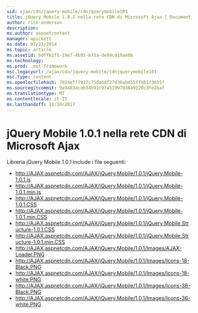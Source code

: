 ```yaml
---
uid: ajax/cdn/jquery-mobile/cdnjquerymobile101
title: jQuery Mobile 1.0.1 nella rete CDN di Microsoft Ajax | Documenti Microsoft
author: rick-anderson
description: 
ms.author: aspnetcontent
manager: wpickett
ms.date: 07/23/2014
ms.topic: article
ms.assetid: bdffb1f1-19e7-4b95-b73a-de94cd19ae8b
ms.technology: 
ms.prod: .net-framework
msc.legacyurl: /ajax/cdn/jquery-mobile/cdnjquerymobile101
msc.type: content
ms.openlocfilehash: 7024eff7937c75da6df27d36abd55ffbb1f3655f
ms.sourcegitcommit: 9a9483aceb34591c97451997036a9120c3fe2baf
ms.translationtype: MT
ms.contentlocale: it-IT
ms.lasthandoff: 11/10/2017
---
```

<a name="jquery-mobile-101-on-the-microsoft-ajax-cdn"></a>jQuery Mobile 1.0.1 nella rete CDN di Microsoft Ajax
====================
Libreria jQuery Mobile 1.0.1 include i file seguenti:

- http://AJAX.aspnetcdn.com/AJAX/jQuery.Mobile/1.0.1/jQuery.Mobile-1.0.1.js
- http://AJAX.aspnetcdn.com/AJAX/jQuery.Mobile/1.0.1/jQuery.Mobile-1.0.1.min.js
- http://AJAX.aspnetcdn.com/AJAX/jQuery.Mobile/1.0.1/jQuery.Mobile-1.0.1.CSS
- http://AJAX.aspnetcdn.com/AJAX/jQuery.Mobile/1.0.1/jQuery.Mobile-1.0.1.min.CSS
- http://AJAX.aspnetcdn.com/AJAX/jQuery.Mobile/1.0.1/jQuery.Mobile.Structure-1.0.1.CSS
- http://AJAX.aspnetcdn.com/AJAX/jQuery.Mobile/1.0.1/jQuery.Mobile.Structure-1.0.1.min.CSS
- http://AJAX.aspnetcdn.com/AJAX/jQuery.Mobile/1.0.1/Images/AJAX-Loader.PNG
- http://AJAX.aspnetcdn.com/AJAX/jQuery.Mobile/1.0.1/Images/Icons-18-Black.PNG
- http://AJAX.aspnetcdn.com/AJAX/jQuery.Mobile/1.0.1/Images/Icons-18-white.PNG
- http://AJAX.aspnetcdn.com/AJAX/jQuery.Mobile/1.0.1/Images/Icons-36-Black.PNG
- http://AJAX.aspnetcdn.com/AJAX/jQuery.Mobile/1.0.1/Images/Icons-36-white.PNG
